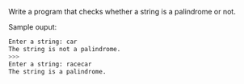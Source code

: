 Write a program that checks whether a string is a palindrome or not. 

Sample ouput:
```bash
Enter a string: car
The string is not a palindrome.
>>>
Enter a string: racecar
The string is a palindrome.
```